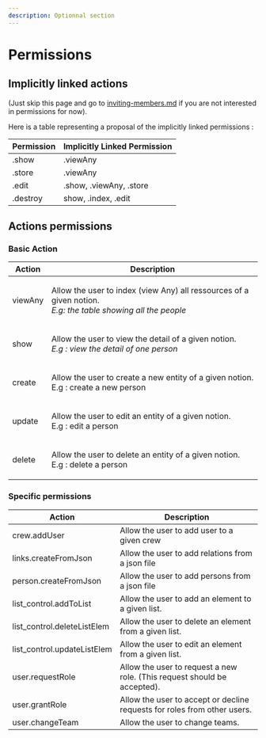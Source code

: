 ```yaml
---
description: Optionnal section
---
```


# Permissions

## Implicitly linked actions

(Just skip this page and go to [inviting-members.md](../inviting-members.md "mention") if you are not interested in permissions for now).

Here is a table representing a proposal of the implicitly linked permissions :

| Permission | Implicitly Linked Permission |
| ---------- | ---------------------------- |
| .show      | .viewAny                     |
| .store     | .viewAny                     |
| .edit      | .show, .viewAny, .store      |
| .destroy   | show, .index, .edit          |

## Actions permissions

### Basic Action

| Action  | Description                                                                                                                    |
| ------- | ------------------------------------------------------------------------------------------------------------------------------ |
| viewAny | <p>Allow the user to index (view Any) all ressources of a given notion. <br><em>E.g: the table showing all the people</em></p> |
| show    | <p>Allow the user to view the detail of a given notion.<br><em>E.g : view the detail of one person</em></p>                    |
| create  | <p>Allow the user to create a new entity of a given notion.<br>E.g : create a new person</p>                                   |
| update  | <p>Allow the user to edit an entity of a given notion.<br>E.g : edit a  person</p>                                             |
| delete  | <p>Allow the user to delete an entity of a given notion.<br>E.g : delete a person</p>                                          |

### Specific permissions

| Action                       | Description                                                              |
| ---------------------------- | ------------------------------------------------------------------------ |
| crew.addUser                 | Allow the user to add user to a given crew                               |
| links.createFromJson         | Allow the user to add relations from a json file                         |
| person.createFromJson        | Allow the user to add persons from a json file                           |
| list\_control.addToList      | Allow the user to add an element to a given list.                        |
| list\_control.deleteListElem | Allow the user to delete an element from a given list.                   |
| list\_control.updateListElem | Allow the user to edit an element from a given list.                     |
| user.requestRole             | Allow the user to request a new role. (This request should be accepted). |
| user.grantRole               | Allow the user to accept or decline requests for roles from other users. |
| user.changeTeam              | Allow the user to change teams.                                          |
